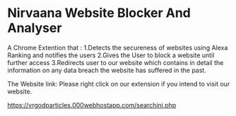 # Nirvaana Website Blocker And Analyser

A Chrome Extention that :
1.Detects the secureness of websites using Alexa Ranking and notifies the users
2.Gives the User to block a website until further access
3.Redirects user to our website which contains in detail the information on any data breach the website has suffered in the past.

The Website link: 
Please right click on our extension if you intend to visit our website.

https://vrgodparticles.000webhostapp.com/searchini.php

